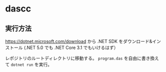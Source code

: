 # dascc

## 実行方法

https://dotnet.microsoft.com/download から .NET SDK をダウンロード&インストール (.NET 5.0 でも .NET Core 3.1 でもいけるはず）

レポジトリのルートディレクトリに移動する。
`program.das` を自由に書き換えて `dotnet run` を実行。
